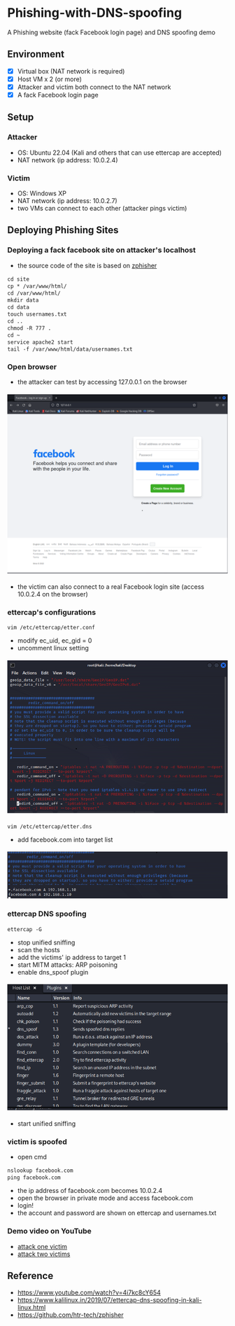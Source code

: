 # Phishing-with-DNS-spoofing
A Phishing website (fack Facebook login page) and DNS spoofing demo
## Environment
- [x] Virtual box (NAT network is required)
- [x] Host VM x 2 (or more)
- [x] Attacker and victim both connect to the NAT network
- [X] A fack Facebook login page

## Setup
### Attacker 
- OS: Ubuntu 22.04 (Kali and others that can use ettercap are accepted)
- NAT network (ip address: 10.0.2.4)

### Victim 
- OS: Windows XP
- NAT network (ip address: 10.0.2.7)
- two VMs can connect to each other (attacker pings victim)


## Deploying Phishing Sites
### Deploying a fack facebook site on attacker's localhost
- the source code of the site is based on [zphisher](https://github.com/htr-tech/zphisher)
```bash=
cd site
cp * /var/www/html/
cd /var/www/html/
mkdir data
cd data
touch usernames.txt  
cd ..
chmod -R 777 .     
cd ~
service apache2 start
tail -f /var/www/html/data/usernames.txt    
```
### Open browser 
- the attacker can test by accessing 127.0.0.1 on the browser
#### ![image](img/fb.png)
- the victim can also connect to a real Facebook login site (access 10.0.2.4 on the browser)

### ettercap's configurations
```bash=
vim /etc/ettercap/etter.conf 
```
- modify ec_uid, ec_gid = 0
- uncomment linux setting
#### ![image](img/conf.png)
```bash=
vim /etc/ettercap/etter.dns 
```
- add facebook.com into target list
#### ![image](img/dnsconf.png)

### ettercap DNS spoofing
```bash=
ettercap -G 
```
- stop unified sniffing 
- scan the hosts
- add the victims' ip address to target 1
- start MITM attacks: ARP poisoning
- enable dns_spoof plugin
#### ![image](img/DNS.png)
- start unified sniffing 

### victim is spoofed
- open cmd
```bash=
nslookup facebook.com
ping facebook.com
```
- the ip address of facebook.com becomes 10.0.2.4
- open the browser in private mode and access facebook.com
- login!
- the account and password are shown on ettercap and usernames.txt 

### Demo video on YouTube
- [attack one victim](https://youtu.be/MtasTwbpGYw)
- [attack two victims](https://youtu.be/0tiLnDpQlVQ)


## Reference
- https://www.youtube.com/watch?v=4i7kc8cY654
- https://www.kalilinux.in/2019/07/ettercap-dns-spoofing-in-kali-linux.html
- https://github.com/htr-tech/zphisher
